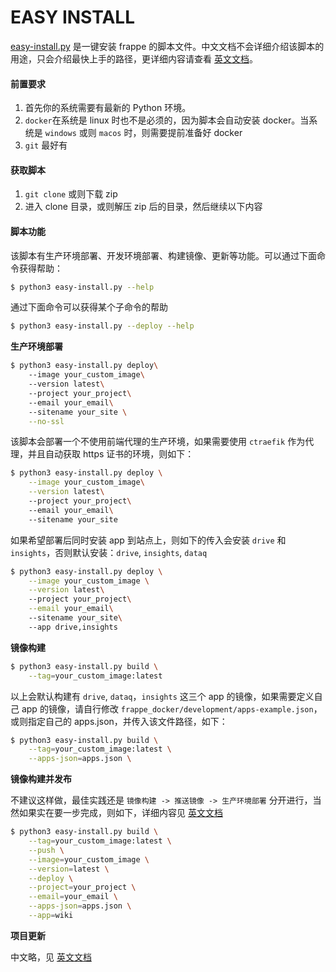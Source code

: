 # EASY INSTALL

[easy-install.py](easy-install.py) 是一键安装 frappe 的脚本文件。中文文档不会详细介绍该脚本的用途，只会介绍最快上手的路径，更详细内容请查看 [英文文档](README.md)。

#### 前置要求
1. 首先你的系统需要有最新的 Python 环境。
2. `docker`在系统是 linux 时也不是必须的，因为脚本会自动安装 docker。当系统是 `windows` 或则 `macos` 时，则需要提前准备好 docker
3. `git` 最好有

#### 获取脚本
1. `git clone` 或则下载 zip
3. 进入 clone 目录，或则解压 zip 后的目录，然后继续以下内容

#### 脚本功能

该脚本有生产环境部署、开发环境部署、构建镜像、更新等功能。可以通过下面命令获得帮助：

```sh
$ python3 easy-install.py --help
```

通过下面命令可以获得某个子命令的帮助

```sh
$ python3 easy-install.py --deploy --help
```

**生产环境部署**

```sh
$ python3 easy-install.py deploy\ 
    --image your_custom_image\ 
    --version latest\   
    --project your_project\ 
    --email your_email\ 
    --sitename your_site \
    --no-ssl
```

该脚本会部署一个不使用前端代理的生产环境，如果需要使用 `ctraefik` 作为代理，并且自动获取 https 证书的环境，则如下：

```sh
$ python3 easy-install.py deploy \
    --image your_custom_image\
    --version latest\   
    --project your_project\ 
    --email your_email\ 
    --sitename your_site 
```

如果希望部署后同时安装 app 到站点上，则如下的传入会安装 `drive` 和 `insights`，否则默认安装：`drive`, `insights`, `dataq`

```sh
$ python3 easy-install.py deploy \
    --image your_custom_image \
    --version latest\   
    --project your_project\
    --email your_email\ 
    --sitename your_site\ 
    --app drive,insights
```

**镜像构建**

```sh
$ python3 easy-install.py build \
	--tag=your_custom_image:latest
```

以上会默认构建有 `drive`, `dataq`，`insights` 这三个 app 的镜像，如果需要定义自己 app 的镜像，请自行修改 `frappe_docker/development/apps-example.json`，或则指定自己的 apps.json，并传入该文件路径，如下：

```sh
$ python3 easy-install.py build \
	--tag=your_custom_image:latest \
	--apps-json=apps.json \
```


**镜像构建并发布**

不建议这样做，最佳实践还是 `镜像构建 -> 推送镜像 -> 生产环境部署` 分开进行，当然如果实在要一步完成，则如下，详细内容见 [英文文档](README.md)

```sh
$ python3 easy-install.py build \
	--tag=your_custom_image:latest \
	--push \
	--image=your_custom_image \
	--version=latest \
	--deploy \
	--project=your_project \
	--email=your_email \
	--apps-json=apps.json \
	--app=wiki
```

**项目更新**

中文略，见 [英文文档](README.md)